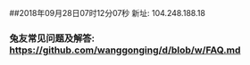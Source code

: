 ##2018年09月28日07时12分07秒 新址: 104.248.188.18
### 兔友常见问题及解答: https://github.com/wanggonging/d/blob/w/FAQ.md
